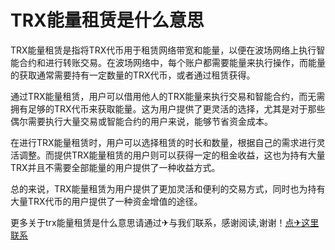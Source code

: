 # TRX能量租赁是什么意思

TRX能量租赁是指将TRX代币用于租赁网络带宽和能量，以便在波场网络上执行智能合约和进行转账交易。在波场网络中，每个账户都需要能量来执行操作，而能量的获取通常需要持有一定数量的TRX代币，或者通过租赁获得。

通过TRX能量租赁，用户可以借用他人的TRX能量来执行交易和智能合约，而无需拥有足够的TRX代币来获取能量。这为用户提供了更灵活的选择，尤其是对于那些偶尔需要执行大量交易或智能合约的用户来说，能够节省资金成本。

在进行TRX能量租赁时，用户可以选择租赁的时长和数量，根据自己的需求进行灵活调整。而提供TRX能量租赁的用户则可以获得一定的租金收益，这也为持有大量TRX并且不需要全部能量的用户提供了一种收益方式。

总的来说，TRX能量租赁为用户提供了更加灵活和便利的交易方式，同时也为持有大量TRX代币的用户提供了一种资金增值的途径。

更多关于trx能量租赁是什么意思请通过✈与我们联系，感谢阅读,谢谢！[点✈这里联系](https://trx.tw)